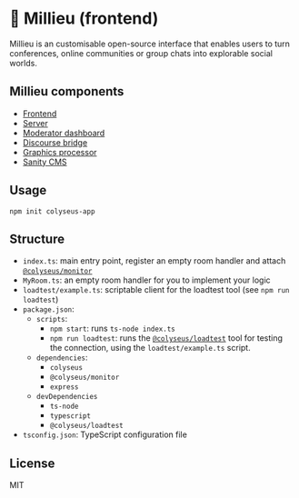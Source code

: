 # 🌳 Millieu (frontend)

Millieu is an customisable open-source interface that enables users to turn conferences, online communities or group chats into explorable social worlds.

## Millieu components

+ [Frontend](https://github.com/pwrstudio/millieu.org)
+ [Server](https://github.com/pwrstudio/millieu-server)
+ [Moderator dashboard](https://github.com/pwrstudio/millieu-moderator)
+ [Discourse bridge](https://github.com/pwrstudio/millieu-discourse-bridge)
+ [Graphics processor](https://github.com/pwrstudio/millieu-graphics-processor)
+ [Sanity CMS](https://github.com/pwrstudio/millieu-sanity-admin)

## Usage

```
npm init colyseus-app
```

## Structure

- `index.ts`: main entry point, register an empty room handler and attach [`@colyseus/monitor`](https://github.com/colyseus/colyseus-monitor)
- `MyRoom.ts`: an empty room handler for you to implement your logic
- `loadtest/example.ts`: scriptable client for the loadtest tool (see `npm run loadtest`)
- `package.json`:
    - `scripts`:
        - `npm start`: runs `ts-node index.ts`
        - `npm run loadtest`: runs the [`@colyseus/loadtest`](https://github.com/colyseus/colyseus-loadtest/) tool for testing the connection, using the `loadtest/example.ts` script.
    - `dependencies`:
        - `colyseus`
        - `@colyseus/monitor`
        - `express`
    - `devDependencies`
        - `ts-node`
        - `typescript`
        - `@colyseus/loadtest`
- `tsconfig.json`: TypeScript configuration file


## License

MIT
